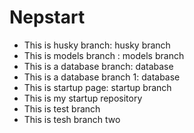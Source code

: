 # Nepstart
- This is husky branch: husky branch
- This is models branch : models branch
- This is a database branch: database
- This is a database branch 1: database
- This is startup page: startup branch
- This is my startup repository
- This is test branch
- This is tesh branch two